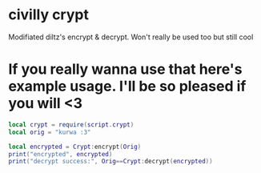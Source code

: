 # civilly crypt
Modifiated diltz's encrypt &amp; decrypt. Won't really be used too but still cool

# If you really wanna use that here's example usage. I'll be so pleased if you will <3

```lua
local crypt = require(script.crypt)
local orig = "kurwa :3"

local encrypted = Crypt:encrypt(Orig)
print("encrypted", encrypted)
print("decrypt success:", Orig==Crypt:decrypt(encrypted))
```
